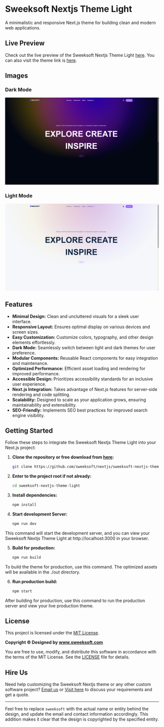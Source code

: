 # Sweeksoft Nextjs Theme Light

A minimalistic and responsive Next.js theme for building clean and modern web applications.

## Live Preview

Check out the live preview of the Sweeksoft Nextjs Theme Light [here](https://vercel.com). You can also visit the theme link is [here](https://sweeksoft.com/products/sweeksoft-nextjs-theme-light).

## Images

### Dark Mode

![Dark Mode](dark-mode-screenshot.png)

### Light Mode

![Light Mode](light-mode-screenshot.png)

## Features

- **Minimal Design:** Clean and uncluttered visuals for a sleek user interface.
- **Responsive Layout:** Ensures optimal display on various devices and screen sizes.
- **Easy Customization:** Customize colors, typography, and other design elements effortlessly.
- **Dark Mode:** Seamlessly switch between light and dark themes for user preference.
- **Modular Components:** Reusable React components for easy integration and maintenance.
- **Optimized Performance:** Efficient asset loading and rendering for improved performance.
- **Accessible Design:** Prioritizes accessibility standards for an inclusive user experience.
- **Next.js Integration:** Takes advantage of Next.js features for server-side rendering and code splitting.
- **Scalability:** Designed to scale as your application grows, ensuring maintainability and extensibility.
- **SEO-Friendly:** Implements SEO best practices for improved search engine visibility.

## Getting Started

Follow these steps to integrate the Sweeksoft Nextjs Theme Light into your Next.js project:

1. **Clone the repository or free download from [here](https://sweeksoft.com/products/sweeksoft-nextjs-theme-light):**

   ```bash
   git clone https://github.com/sweeksoft/nextjs/sweeksoft-nextjs-theme-light.git

   ```

2. **Enter to the project root if not already:**

   ```bash
   cd sweeksoft-nextjs-theme-light

   ```

3. **Install dependencies:**

   ```bash
   npm install

   ```

4. **Start development Server:**
   ```bash
   npm run dev
   ```

This command will start the development server, and you can view your Sweeksoft Nextjs Theme Light at http://localhost:3000 in your browser.

5. **Build for production:**
   ```bash
   npm run build
   ```

To build the theme for production, use this command. The optimized assets will be available in the ./out directory.

6. **Run production build:**
   ```bash
   npm start
   ```

After building for production, use this command to run the production server and view your live production theme.

## License

This project is licensed under the [MIT License](LICENSE).

**Copyright © Designed by www.sweeksoft.com**

You are free to use, modify, and distribute this software in accordance with the terms of the MIT License. See the [LICENSE](LICENSE) file for details.

## Hire Us

Need help customizing the Sweeksoft Nextjs theme or any other custom software project? [Email us](mailto:info@sweeksoft.com) or [Visit here](https://sweeksoft.com/contact) to discuss your requirements and get a quote.

---

Feel free to replace `sweeksoft` with the actual name or entity behind the design, and update the email and contact information accordingly. This addition makes it clear that the design is copyrighted by the specified entity.
